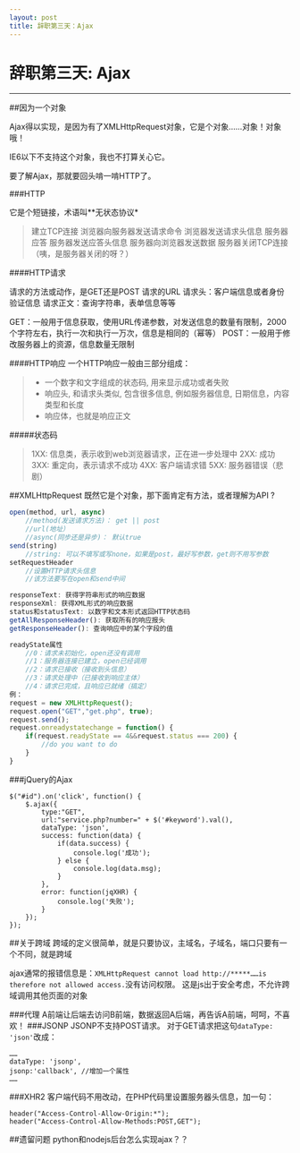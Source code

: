 ```yaml
---
layout: post
title: 辞职第三天：Ajax
---
```

# 辞职第三天: Ajax
---

##因为一个对象

Ajax得以实现，是因为有了XMLHttpRequest对象，它是个对象……对象！对象哦！

IE6以下不支持这个对象，我也不打算关心它。

要了解Ajax，那就要回头啃一啃HTTP了。

###HTTP

它是个短链接，术语叫**无状态协议*

> 建立TCP连接
> 浏览器向服务器发送请求命令
> 浏览器发送请求头信息
> 服务器应答
> 服务器发送应答头信息
> 服务器向浏览器发送数据
> 服务器关闭TCP连接（咦，是服务器关闭的呀？）

####HTTP请求

请求的方法或动作，是GET还是POST
请求的URL
请求头：客户端信息或者身份验证信息
请求正文：查询字符串，表单信息等等

GET：一般用于信息获取，使用URL传递参数，对发送信息的数量有限制，2000个字符左右，执行一次和执行一万次，信息是相同的（幂等）
POST：一般用于修改服务器上的资源，信息数量无限制

####HTTP响应
一个HTTP响应一般由三部分组成：
>* 一个数字和文字组成的状态码, 用来显示成功或者失败
>* 响应头, 和请求头类似, 包含很多信息, 例如服务器信息, 日期信息，内容类型和长度
>* 响应体，也就是响应正文

#####状态码
> 1XX: 信息类，表示收到web浏览器请求，正在进一步处理中
> 2XX: 成功
> 3XX: 重定向，表示请求不成功
> 4XX: 客户端请求错
> 5XX: 服务器错误（悲剧）

##XMLHttpRequest
既然它是个对象，那下面肯定有方法，或者理解为API ?
```javascript
open(method, url, async)
    //method(发送请求方法)： get || post
    //url(地址）
    //async(同步还是异步)： 默认true
send(string)
    //string: 可以不填写或写none，如果是post，最好写参数，get则不用写参数
setRequestHeader
    //设置HTTP请求头信息
    //该方法要写在open和send中间

responseText: 获得字符串形式的响应数据
responseXml: 获得XML形式的响应数据
status和statusText: 以数字和文本形式返回HTTP状态码
getAllResponseHeader(): 获取所有的响应报头
getResponseHeader(): 查询响应中的某个字段的值

readyState属性
    //0：请求未初始化，open还没有调用
    //1：服务器连接已建立，open已经调用
    //2：请求已接收（接收到头信息）
    //3：请求处理中（已接收到响应主体）
    //4：请求已完成，且响应已就绪（搞定）
例：
request = new XMLHttpRequest();
request.open("GET","get.php", true);
request.send();
request.onreadystatechange = function() {
    if(request.readyState == 4&&request.status === 200) {
        //do you want to do
    }
}
```

###jQuery的Ajax

```
$("#id").on('click', function() {
    $.ajax({
        type:"GET",
        url:"service.php?number=" + $('#keyword').val(),
        dataType: 'json',
        success: function(data) {
            if(data.success) {
                console.log('成功');
            } else {
                console.log(data.msg);
            }
        },
        error: function(jqXHR) {
            console.log('失败');
        }
    });
});
```

##关于跨域
跨域的定义很简单，就是只要协议，主域名，子域名，端口只要有一个不同，就是跨域

ajax通常的报错信息是：```XMLHttpRequest cannot load http://*****……is therefore not allowed access.```没有访问权限。
这是js出于安全考虑，不允许跨域调用其他页面的对象

###代理
A前端让后端去访问B前端，数据返回A后端，再告诉A前端，呵呵，不喜欢！
###JSONP
JSONP不支持POST请求。
对于GET请求把这句`dataType: 'json'`改成：
```
……
dataType: 'jsonp',
jsonp:'callback', //增加一个属性
……
```
###XHR2
客户端代码不用改动，在PHP代码里设置服务器头信息，加一句：
```
header("Access-Control-Allow-Origin:*");
header("Access-Control-Allow-Methods:POST,GET");
```

##遗留问题
python和nodejs后台怎么实现ajax？？

